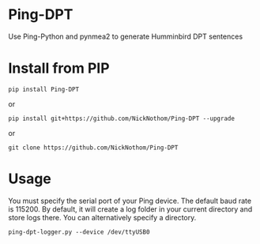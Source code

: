 # Ping-DPT
Use Ping-Python and pynmea2 to generate Humminbird DPT sentences

# Install from PIP

`pip install Ping-DPT
`

or

`pip install git+https://github.com/NickNothom/Ping-DPT --upgrade
`

or

`git clone https://github.com/NickNothom/Ping-DPT
`

# Usage
You must specify the serial port of your Ping device. The default baud rate is 115200. By default, it will create a log folder in your current directory and store logs there. You can alternatively specify a directory. 

`ping-dpt-logger.py --device /dev/ttyUSB0`

